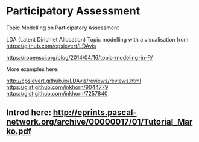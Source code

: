 # Participatory Assessment
Topic Modelling on Participatory Assessment

LDA (Latent Dirichlet Allocation) Topic modelling with a visualisation from
https://github.com/cpsievert/LDAvis

https://ropensci.org/blog/2014/04/16/topic-modeling-in-R/

More examples here:

 http://cpsievert.github.io/LDAvis/reviews/reviews.html
 https://gist.github.com/inkhorn/9044779
 https://gist.github.com/inkhorn/7257840
 
 ## Introd here: http://eprints.pascal-network.org/archive/00000017/01/Tutorial_Marko.pdf